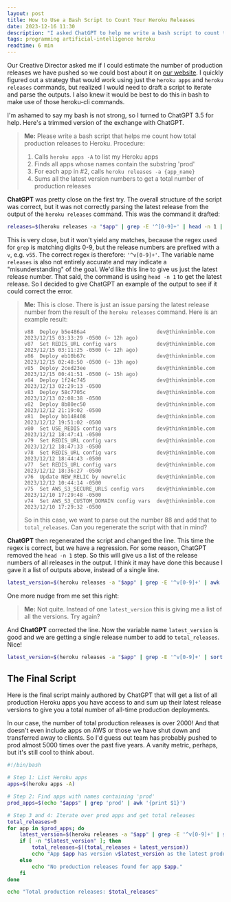```yaml
---
layout: post
title: How to Use a Bash Script to Count Your Heroku Releases
date: 2023-12-16 11:30
description: "I asked ChatGPT to help me write a bash script to count the total number of production releases our company has made to Heroku."
tags: programming artificial-intelligence heroku
readtime: 6 min
---
```


Our Creative Director asked me if I could estimate the number of production releases we have pushed so we could bost about it on [our website](https://thinknimble.com). I quickly figured out a strategy that would work using just the `heroku apps` and `heroku releases` commands, but realized I would need to draft a script to iterate and parse the outputs. I also knew it would be best to do this in bash to make use of those heroku-cli commands.

I'm ashamed to say my bash is not strong, so I turned to ChatGPT 3.5 for help. Here's a trimmed version of the exchange with ChatGPT.

> **Me:** Please write a bash script that helps me count how total production releases to Heroku. Procedure:
>
> 1. Calls `heroku apps -A` to list my Heroku apps
> 2. Finds all apps whose names contain the substring 'prod'
> 3. For each app in #2, calls `heroku releases -a {app_name}`
> 4. Sums all the latest version numbers to get a total number of production releases

**ChatGPT** was pretty close on the first try. The overall structure of the script was correct, but it was not correctly parsing the latest release from the output of the `heroku releases` command. This was the command it drafted:

```bash
releases=$(heroku releases -a "$app" | grep -E '^[0-9]+' | head -n 1 | awk '{print $1}')
```

This is very close, but it won't yield any matches, because the regex used for `grep` is matching digits 0-9, but the release numbers are prefixed with a `v`, e.g. `v55`. The correct regex is therefore: `'^v[0-9]+'`. The variable name `releases` is also not entirely accurate and may indicate a "misunderstanding" of the goal. We'd like this line to give us just the latest release number. That said, the command is using `head -n 1` to get the latest release. So I decided to give ChatGPT an example of the output to see if it could correct the error.

> **Me:** This is close. There is just an issue parsing the latest release number from the result of the `heroku releases` command. Here is an example result:
>
> ```
> v88  Deploy b5e486a4                       dev@thinknimble.com  2023/12/15 03:33:29 -0500 (~ 12h ago)
> v87  Set REDIS_URL config vars             dev@thinknimble.com  2023/12/15 03:11:25 -0500 (~ 12h ago)
> v86  Deploy eb10b67c                       dev@thinknimble.com  2023/12/15 02:48:50 -0500 (~ 13h ago)
> v85  Deploy 2ced23ee                       dev@thinknimble.com  2023/12/15 00:41:51 -0500 (~ 15h ago)
> v84  Deploy 1f24c745                       dev@thinknimble.com  2023/12/13 02:29:13 -0500
> v83  Deploy 58c7705c                       dev@thinknimble.com  2023/12/13 02:08:38 -0500
> v82  Deploy 8b80ec50                       dev@thinknimble.com  2023/12/12 21:19:02 -0500
> v81  Deploy bb148408                       dev@thinknimble.com  2023/12/12 19:51:02 -0500
> v80  Set USE_REDIS config vars             dev@thinknimble.com  2023/12/12 18:47:41 -0500
> v79  Set REDIS_URL config vars             dev@thinknimble.com  2023/12/12 18:47:33 -0500
> v78  Set REDIS_URL config vars             dev@thinknimble.com  2023/12/12 18:44:43 -0500
> v77  Set REDIS_URL config vars             dev@thinknimble.com  2023/12/12 18:36:27 -0500
> v76  Update NEW_RELIC by newrelic          dev@thinknimble.com  2023/12/12 10:44:14 -0500
> v75  Set AWS_S3_SECURE_URLS config vars    dev@thinknimble.com  2023/12/10 17:29:48 -0500
> v74  Set AWS_S3_CUSTOM_DOMAIN config vars  dev@thinknimble.com  2023/12/10 17:29:32 -0500
> ```
>
> So in this case, we want to parse out the number 88 and add that to `total_releases`. Can you regenerate the script with that in mind?

**ChatGPT** then regenerated the script and changed the line. This time the regex is correct, but we have a regression. For some reason, ChatGPT removed the `head -n 1` step. So this will give us a list of the release numbers of all releases in the output. I think it may have done this because I gave it a list of outputs above, instead of a single line.

```bash
latest_version=$(heroku releases -a "$app" | grep -E '^v[0-9]+' | awk '{print $1}' | sed 's/v//')
```

One more nudge from me set this right:

> **Me:** Not quite. Instead of one `latest_version` this is giving me a list of all the versions. Try again?

And **ChatGPT** corrected the line. Now the variable name `latest_version` is good and we are getting a single release number to add to `total_releases`. Nice!

```bash
latest_version=$(heroku releases -a "$app" | grep -E '^v[0-9]+' | sort -rV | head -n 1 | awk '{print $1}' | sed 's/v//')
```

## The Final Script

Here is the final script mainly authored by ChatGPT that will get a list of all production Heroku apps you have access to and sum up their latest release versions to give you a total number of all-time production deployments.

In our case, the number of total production releases is over 2000! And that doesn't even include apps on AWS or those we have shut down and transferred away to clients. So I'd guess out team has probably pushed to prod almost 5000 times over the past five years. A vanity metric, perhaps, but it's still cool to think about.

```bash
#!/bin/bash

# Step 1: List Heroku apps
apps=$(heroku apps -A)

# Step 2: Find apps with names containing 'prod'
prod_apps=$(echo "$apps" | grep 'prod' | awk '{print $1}')

# Step 3 and 4: Iterate over prod apps and get total releases
total_releases=0
for app in $prod_apps; do
    latest_version=$(heroku releases -a "$app" | grep -E '^v[0-9]+' | sort -rV | head -n 1 | awk '{print $1}' | sed 's/v//')
    if [ -n "$latest_version" ]; then
        total_releases=$((total_releases + latest_version))
        echo "App $app has version v$latest_version as the latest production release."
    else
        echo "No production releases found for app $app."
    fi
done

echo "Total production releases: $total_releases"
```
